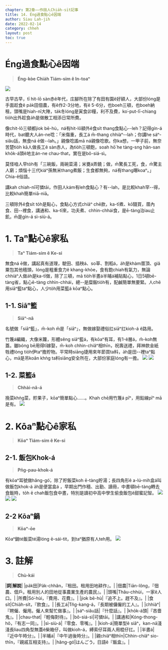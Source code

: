 ```yaml
---
chapter: 第2章——作田人Chia̍h-si̍t記事
title: 14. Éng過食點心ê因端
author: Siau Lah-jih
date: 2022-02-14
category: chheh
layout: post
toc: true
---
```


# Éng過食點心ê因端
> **Éng-kòe Chia̍h Tiám-sim ê In-toaⁿ**

![](../too5/12/12-3-9.碗粿.jpg)

古早古早，tī hit-lō sàn赤ê年代，庄腳所在除了有田有園ê好額人，大部份lóng是手面趁食ê pa̍k田佃農，有ê作2-3分地，有ê 5-6分，也boeh三頓，也boeh納租，頭嘴是hiah-nī大陣，ta̍k冬lóng是寅食卯糧，利不及費，ko͘-put-lī-chiang tio̍h出外趁食a̍h是做散工相添日常所費。

像chit-lō三頓都jiok bē-hù，ná有hit-lō額外ê食si̍t thang食點心--leh？記得gín-á時代，bat聽大人án-ne唸：「米傷重，長工á m̄-thang chhiàⁿ--lah；你講he sáⁿ-siâu話，無食ná ē做--lah。」親像唸謠mā ná親像唸歌。你ka想，一甲子前，無奈苦楚tio̍h kā人做長工ê sàn赤人，為tio̍h三頓飽，soah hō͘ he tàng-sng hân-san kho̍k-á頭ê地主án-ne chau-that，實在是bô-siá-sì。

莫怪咱人早to̍h有「三碗飯，兩碗菜湯；米甕á弄鐃；做，m̄驚長工死，食，m̄驚主人窮；煩惱十三代kiáⁿ孫無米thang煮飯；生食都無夠，ná有thang曝koaⁿ。」Chia-ê俗語。

講kah chiah-nī可憐tāi，作田人kám有leh食點心？有--lah，是比較khah罕--得，比較khah簡單niā-niā。

三頓除外ê食si̍t to̍h是點心，食點心方式chiâⁿ chē款，ka-tī煮、kō͘錢買，厝內食、田--裡食，講通和、ka-tī來，功夫煮、chhìn-chhái食，是ē-tàng治iau止飢，m̄是gín-á sì-siù-á。

# 1. Taⁿ點心ê家私
>**Taⁿ Tiám-sim ê Ke-si**
  
無食ná ē做，講起真有道理，駛田、插秧á、so草、割稻á，a̍h是khàm厝頂、giâ粟包其他穡頭，lóng是粗重食力ê khang-khòe，食有飽chiah有氣力，無論chhiàⁿ人做a̍h是ka-tī做，除了三頓，mā tio̍h半晝á半晡á補貼點心，1日5頓bē-tàng省，點心ē-tàng chhìn-chhái，總--是糜飯tio̍h有，配鹹簡單無要緊。人chē用siāⁿ籃taⁿ點心，人少to̍h用菜籃á kōaⁿ點心。

## 1-1. Siāⁿ籃
>**Siāⁿ-nâ**
  
名號做「siāⁿ籃」，m̄-koh m̄是「siāⁿ」，無做嫁娶禮俗扛siāⁿ扛kioh-á ê路用。

竹篾á編織，大像米籮，形體sêng siāⁿ籃á，有kōaⁿ有耳，有1-ê層á，m̄-koh無蓋。雖bóng bē用得tī嫁娶，m̄-koh chhin-chiâⁿ相thīn，祝壽送禮，拜神款金紙牲禮lòng tio̍h伊taⁿ擔貯物。平常時siāng捷用來年節買ta料，a̍h是田--裡taⁿ點心，mā是吊koân khǹg ta料siāng安全所在，大部份家庭lóng有一擔。
![](../too5/12/12-1-1.盛籃.jpg)
![](../too5/12/12-1-2.擔點心.jpg)

## 1-2. 菜籃á
>**Chhài-nâ-á**

挽菜khǹg菜，貯果子，kōaⁿ簡單點心‥‥‥。Khah chē用竹篾á pīⁿ，用鉛線pīⁿ mā是有。
![](../too5/12/12-1-3.平擔.jpg)

# 2. Kōaⁿ點心ê家私
>**Kōaⁿ Tiám-sim ê Ke-si**

## 2-1. 飯包Khok-á
>**Pn̄g-pau-khok-á**
  
有kōaⁿ耳號做hăng-gó͘，除了貯飯菜koh ē-tàng貯湯；長四角形ê a-lú-mih盒á叫做飯包khok-á a̍h是便當盒á ，早期出門作穡、出勤、讀冊，中晝頓bē-tàng轉去食飯時，to̍h ē chah飯包食中晝，特別是讀初中高中學生偷食飯包ê甜蜜記智。
![](../too5/12/12-1-4.飯包觳仔.jpg)
![](../too5/12/12-1-5.飯包觳仔.jpg)
![](../too5/12/12-1-6.飯包觳仔.jpg)

## 2-2 Kōaⁿ鍋
>**Kōaⁿ-ōe**

Kōaⁿ鍋té飯菜té湯lóng ē-sái-tit，到taⁿ猶原有人teh用。
![](../too5/12/12-1-7.捾鍋黃文本.jpg)

# 3. 註解
> **Chù-kái**

|**詞**|**解說**|
|pa̍k田|Pa̍k-chhân，『租田。租用田地耕作』。|
|佃農|Tiān-lông，『佃農、佃戶。租用別人的田地從事農業生產的農民』。|
|頭嘴|Thâu-chhùi，一家ê人口。|
|所費|Só͘-hùi，『費用、花費』。|
|jiok bē-hù|『追不上。趕不及』。|
|食si̍t|Chia̍h-si̍t，『飲食』。|
|長工á|Tn̂g-kang-á，『長期被傭僱的工人』。|
|chhiàⁿ|『聘僱、僱用。僱人來幫忙做事』。|
|sáⁿ-siâu話|『什麼話』。|
|kho̍k-á頭|『吝嗇鬼』。|
|chau-that|『輕侮對待』。|
|bô-siá-sì|可憐tāi。|
|講通和|Kóng-thong-hô，『有志一同』。|
|sì-siù-á|『零食、零嘴』。|
|kioh-á|簡單型ê siāⁿ，kan-nā淺淺長liau四角型無蓋ê柴箱仔，叫做kioh-á，縛索仔耳兩人用棍仔扛。|
|半晝á|『近中午時分』。|
|半晡á|『中午過後時分』。|
|親chiâⁿ相thīn|Chhin-chiâⁿ sio-thīn，『親戚互相支持』。|
|hăng-gó͘|はんごう，日語ê『飯盒』。|
